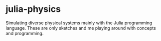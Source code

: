 # julia-physics
Simulating diverse physical systems mainly with the Julia programming language. These are only sketches and me playing around with concepts and programming. 
